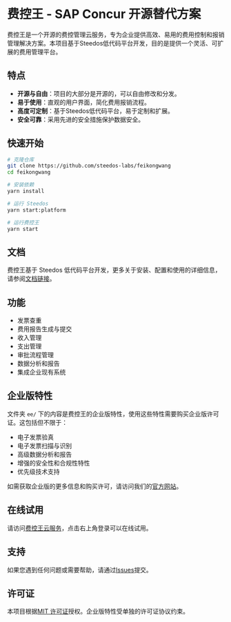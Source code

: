 # 费控王 - SAP Concur 开源替代方案

费控王是一个开源的费控管理云服务，专为企业提供高效、易用的费用控制和报销管理解决方案。本项目基于Steedos低代码平台开发，目的是提供一个灵活、可扩展的费用管理平台。

## 特点

- **开源与自由**：项目的大部分是开源的，可以自由修改和分发。
- **易于使用**：直观的用户界面，简化费用报销流程。
- **高度可定制**：基于Steedos低代码平台，易于定制和扩展。
- **安全可靠**：采用先进的安全措施保护数据安全。

## 快速开始

```bash
# 克隆仓库
git clone https://github.com/steedos-labs/feikongwang
cd feikongwang

# 安装依赖
yarn install

# 运行 Steedos 
yarn start:platform

# 运行费控王
yarn start
```

## 文档

费控王基于 Steedos 低代码平台开发，更多关于安装、配置和使用的详细信息，请参阅[文档链接](https://docs.steedos.com)。

## 功能

- 发票查重
- 费用报告生成与提交
- 收入管理
- 支出管理
- 审批流程管理
- 数据分析和报告
- 集成企业现有系统

## 企业版特性

文件夹 `ee/` 下的内容是费控王的企业版特性，使用这些特性需要购买企业版许可证。这包括但不限于：

- 电子发票验真
- 电子发票扫描与识别
- 高级数据分析和报告
- 增强的安全性和合规性特性
- 优先级技术支持

如需获取企业版的更多信息和购买许可，请访问我们的[官方网站](https://feikongwang.com)。

## 在线试用

请访问[费控王云服务](https://feikongwang.com/)，点击右上角登录可以在线试用。

## 支持

如果您遇到任何问题或需要帮助，请通过[Issues](https://github.com/steedos-labs/feikongwang/issues)提交。

## 许可证

本项目根据[MIT 许可证](LICENSE.md)授权。企业版特性受单独的许可证协议约束。
